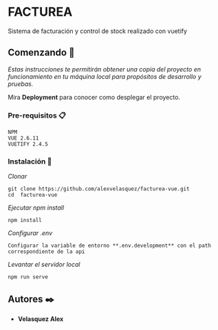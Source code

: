 # FACTUREA
Sistema de facturación y control de stock realizado con vuetify

## Comenzando 🚀

_Estas instrucciones te permitirán obtener una copia del proyecto en funcionamiento en tu máquina local para propósitos de desarrollo y pruebas._

Mira **Deployment** para conocer como desplegar el proyecto.


### Pre-requisitos 📋


```
NPM
VUE 2.6.11
VUETIFY 2.4.5
```

### Instalación 🔧

_Clonar_

```
git clone https://github.com/alexvelasquez/facturea-vue.git
cd  facturea-vue
```

_Ejecutar npm install_

```
npm install
```

_Configurar .env_

```
Configurar la variable de entorno **.env.development** con el path correspondiente de la api
```

_Levantar el servidor local_

```
npm run serve
```



## Autores ✒️
* **Velasquez Alex**
